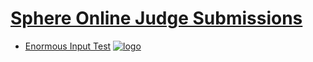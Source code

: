 # [Sphere Online Judge Submissions](https://www.spoj.com/status/bledy/)

- [Enormous Input Test](INTEST/main.py) [![logo]](https://www.spoj.com/problems/INTEST/)

[logo]: https://s3.us-east-2.amazonaws.com/upload-icon/uploads/icons/png/12828268421557901896-16.png "Docs Logo"
